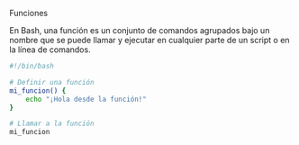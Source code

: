 Funciones

En Bash, una función es un conjunto de comandos agrupados bajo un nombre que se puede llamar y ejecutar en cualquier parte de un script o en la línea de comandos.

```bash
#!/bin/bash

# Definir una función
mi_funcion() {
    echo "¡Hola desde la función!"
}

# Llamar a la función
mi_funcion
```

